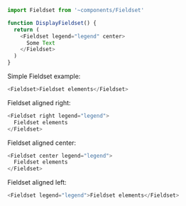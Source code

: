 ```js static
import Fieldset from '~components/Fieldset'

function DisplayFieldset() {
  return (
    <Fieldset legend="legend" center>
      Some Text
    </Fieldset>
  )
}
```

Simple Fieldset example:

```js
<Fieldset>Fieldset elements</Fieldset>
```

Fieldset aligned right:

```js
<Fieldset right legend="legend">
  Fieldset elements
</Fieldset>
```

Fieldset aligned center:

```js
<Fieldset center legend="legend">
  Fieldset elements
</Fieldset>
```

Fieldset aligned left:

```js
<Fieldset legend="legend">Fieldset elements</Fieldset>
```
